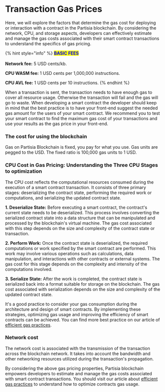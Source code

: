 # Transaction Gas Prices

Here, we will explore the factors that determine the gas cost for deploying or interaction with a contract in the Partisia blockchain. By considering the network, CPU, and storage aspects, developers can effectively estimate and manage the gas costs associated with their smart contract transactions to understand the specifics of gas pricing.

{% hint style="info" %}
<mark style="color:blue;">**BASIC FEES**</mark>\
\
**Network fee:** 5 USD cents/kb.

**CPU WASM fee:** 1 USD cents per 1,000,000 instructions.

**CPU AVL fee:** 1 USD cents per 10 instructions.
{% endhint %}

When a transaction is sent, the transaction needs to have enough gas to cover all resource usage. Otherwise the transaction will fail and the gas will go to waste. When developing a smart contract the developer should keep in mind that the best practice is to have your front-end suggest the needed gas amount for the users of your smart contract. We recommend you to test your smart contract to find the maximum gas cost of your transactions and use your results as the gas price in your front-end.

### The cost for using the blockchain <a href="#the-cost-for-using-the-blockchain" id="the-cost-for-using-the-blockchain"></a>

Gas on Partisia Blockchain is fixed, you pay for what you use. Gas units are pegged to the USD. The fixed ratio is 100,000 gas units to 1 USD.

### CPU Cost in Gas Pricing: Understanding the Three CPU Stages to optimization <a href="#cpu-cost-in-gas-pricing-understanding-the-three-cpu-stages-to-optimization" id="cpu-cost-in-gas-pricing-understanding-the-three-cpu-stages-to-optimization"></a>

The CPU cost reflects the computational resources consumed during the execution of a smart contract transaction. It consists of three primary stages: deserializing the contract state, performing the required work or computations, and serializing the updated contract state.

**1. Deserialize State:** Before executing a smart contract, the contract's current state needs to be deserialized. This process involves converting the serialized contract state into a data structure that can be manipulated and processed by the blockchain's virtual machine. The gas cost associated with this step depends on the size and complexity of the contract state or transaction.

**2. Perform Work:** Once the contract state is deserialized, the required computations or work specified by the smart contract are performed. This work may involve various operations such as calculations, data manipulation, and interactions with other contracts or external systems. The gas cost for this stage depends on the complexity and intensity of the computations involved.

**3. Serialize State:** After the work is completed, the contract state is serialized back into a format suitable for storage on the blockchain. The gas cost associated with serialization depends on the size and complexity of the updated contract state.

It's a good practice to consider your gas consumption during the architecture and design of smart contracts. By implementing these strategies, optimizing gas usage and improving the efficiency of smart contracts can be achieved. You can find more best practice on our article of [efficient gas practices](https://partisiablockchain.gitlab.io/documentation/smart-contracts/gas/efficient-gas-practices.html).

### Network cost <a href="#network-cost" id="network-cost"></a>

The network cost is associated with the transmission of the transaction across the blockchain network. It takes into account the bandwidth and other networking resources utilized during the transaction's propagation.

By considering the above gas pricing properties, Partisia blockchain empowers developers to estimate and manage the gas costs associated with smart contract transactions. You should visit our article about [efficient gas practices](https://partisiablockchain.gitlab.io/documentation/smart-contracts/gas/efficient-gas-practices.html) to understand how to optimize contracts gas usage.
